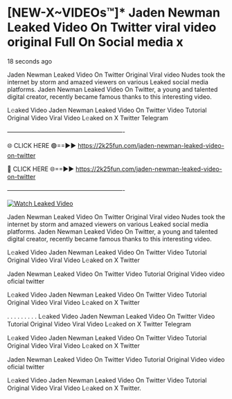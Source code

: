 # [NEW-X~VIDEOs™]* Jaden Newman Leaked Video On Twitter viral video original Full On Social media x

18 seconds ago

Jaden Newman Leaked Video On Twitter Original Viral video Nudes took the internet by storm and amazed viewers on various Leaked social media platforms. Jaden Newman Leaked Video On Twitter, a young and talented digital creator, recently became famous thanks to this interesting video.

L𝚎aked Video Jaden Newman Leaked Video On Twitter Video Tutorial Original Video Viral Video L𝚎aked on X Twitter Telegram

———————————————————-

🌐 CLICK HERE 🟢==►► https://2k25fun.com/jaden-newman-leaked-video-on-twitter

🔴 CLICK HERE 🌐==►► https://2k25fun.com/jaden-newman-leaked-video-on-twitter

———————————————————-

[![Watch Leaked Video](https://miro.medium.com/v2/resize:fit:828/format:webp/1*cilzJN44JGOrTw9NJCrNHA.gif "Watch Leaked Video")](https://2k25fun.com/jaden-newman-leaked-video-on-twitter)

Jaden Newman Leaked Video On Twitter Original Viral video Nudes took the internet by storm and amazed viewers on various Leaked social media platforms. Jaden Newman Leaked Video On Twitter, a young and talented digital creator, recently became famous thanks to this interesting video.

L𝚎aked Video Jaden Newman Leaked Video On Twitter Video Tutorial Original Video Viral Video L𝚎aked on X Twitter

Jaden Newman Leaked Video On Twitter Video Tutorial Original Video video oficial twitter

L𝚎aked Video Jaden Newman Leaked Video On Twitter Video Tutorial Original Video Viral Video L𝚎aked on X Twitter

. . . . . . . . . L𝚎aked Video Jaden Newman Leaked Video On Twitter Video Tutorial Original Video Viral Video L𝚎aked on X Twitter Telegram

L𝚎aked Video Jaden Newman Leaked Video On Twitter Video Tutorial Original Video Viral Video L𝚎aked on X Twitter

Jaden Newman Leaked Video On Twitter Video Tutorial Original Video video oficial twitter

L𝚎aked Video Jaden Newman Leaked Video On Twitter Video Tutorial Original Video Viral Video L𝚎aked on X Twitter.